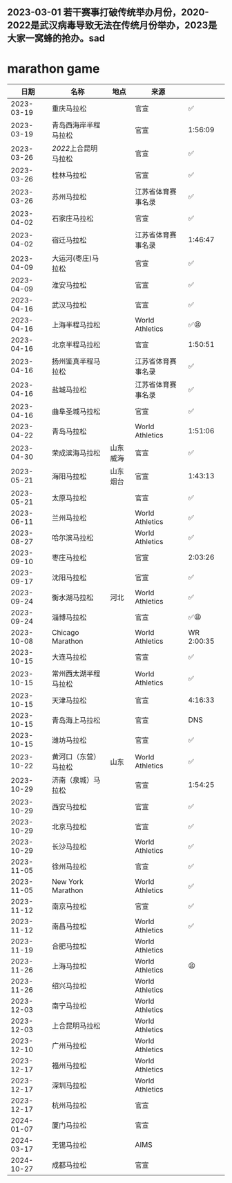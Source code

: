 ## 2023-03-01 若干赛事打破传统举办月份，2020-2022是武汉病毒导致无法在传统月份举办，2023是大家一窝蜂的抢办。sad

# marathon game

| 日期       | 名称                       | 地点       | 来源                |    |
| ---------- | -------------------------- | ---------- | ------------------- | -- |
| 2023-03-19 | 重庆马拉松                 |            | 官宣                | ✅ |
| 2023-03-19 | 青岛西海岸半程马拉松       |            | 官宣                | 1:56:09 |
| 2023-03-26 | *2022*上合昆明马拉松       |            | 官宣                | ✅ |
| 2023-03-26 | 桂林马拉松                 |            | 官宣                | ✅ |
| 2023-03-26 | 苏州马拉松                 |            | 江苏省体育赛事名录  | ✅ |
| 2023-04-02 | 石家庄马拉松               |            | 官宣                | ✅ |
| 2023-04-02 | 宿迁马拉松                 |            | 江苏省体育赛事名录  | 1:46:47 |
| 2023-04-09 | 大运河(枣庄)马拉松         |            | 官宣                | ✅ |
| 2023-04-09 | 淮安马拉松                 |            | 官宣                | ✅ |
| 2023-04-16 | 武汉马拉松                 |            | 官宣                | ✅ |
| 2023-04-16 | 上海半程马拉松             |            | World Athletics     | ✅😫 |
| 2023-04-16 | 北京半程马拉松             |            | 官宣                | 1:50:51 |
| 2023-04-16 | 扬州鉴真半程马拉松         |            | 江苏省体育赛事名录  | ✅ |
| 2023-04-16 | 盐城马拉松                 |            | 江苏省体育赛事名录  | ✅ |
| 2023-04-16 | 曲阜圣城马拉松             |            | 官宣                | ✅ |
| 2023-04-22 | 青岛马拉松                 |            | World Athletics     | 1:51:06 |
| 2023-04-30 | 荣成滨海马拉松             | 山东威海  | 官宣                | ✅ |
| 2023-05-21 | 海阳马拉松                 | 山东烟台  | 官宣                | 1:43:13 |
| 2023-05-21 | 太原马拉松                 |            | 官宣                | ✅ |
| 2023-06-11 | 兰州马拉松                 |            | World Athletics     | ✅ |
| 2023-08-27 | 哈尔滨马拉松               |            | World Athletics     | ✅ |
| 2023-09-10 | 枣庄马拉松                 |            | 官宣                | 2:03:26 |
| 2023-09-17 | 沈阳马拉松                 |            | 官宣                | ✅ |
| 2023-09-24 | 衡水湖马拉松               | 河北       | World Athletics     | ✅ |
| 2023-09-24 | 淄博马拉松                 |            | 官宣                | ✅😫 |
| 2023-10-08 | Chicago Marathon           |            | World Athletics     | WR 2:00:35 |
| 2023-10-15 | 大连马拉松                 |            | 官宣                | ✅ |
| 2023-10-15 | 常州西太湖半程马拉松       |            | World Athletics     | ✅ |
| 2023-10-15 | 天津马拉松                 |            | 官宣                | 4:16:33 |
| 2023-10-15 | 青岛海上马拉松             |            | 官宣                | DNS |
| 2023-10-15 | 潍坊马拉松                 |            | 官宣                | ✅ |
| 2023-10-22 | 黄河口（东营）马拉松       | 山东       | World Athletics     | ✅ |
| 2023-10-29 | 济南（泉城）马拉松         |            | 官宣                | 1:54:25 |
| 2023-10-29 | 西安马拉松                 |            | 官宣                | ✅ |
| 2023-10-29 | 北京马拉松                 |            | 官宣                | ✅ |
| 2023-10-29 | 长沙马拉松                 |            | World Athletics     | ✅ |
| 2023-11-05 | 徐州马拉松                 |            | 官宣                | ✅ |
| 2023-11-05 | New York Marathon          |            | World Athletics     | ✅ |
| 2023-11-12 | 南京马拉松                 |            | 官宣                | ✅ |
| 2023-11-12 | 南昌马拉松                 |            | World Athletics     | ✅ |
| 2023-11-19 | 合肥马拉松                 |            | World Athletics     |
| 2023-11-26 | 上海马拉松                 |            | World Athletics     | 😫 |
| 2023-11-26 | 绍兴马拉松                 |            | World Athletics     |
| 2023-12-03 | 南宁马拉松                 |            | World Athletics     |
| 2023-12-03 | 上合昆明马拉松             |            | World Athletics     |
| 2023-12-10 | 广州马拉松                 |            | World Athletics     |
| 2023-12-17 | 福州马拉松                 |            | World Athletics     |
| 2023-12-17 | 深圳马拉松                 |            | World Athletics     |
| 2023-12-17 | 杭州马拉松                 |            | 官宣                |
| 2024-01-07 | 厦门马拉松                 |            | 官宣                |
| 2024-03-17 | 无锡马拉松                 |            | AIMS                |
| 2024-10-27 | 成都马拉松                 |            | 官宣                |


